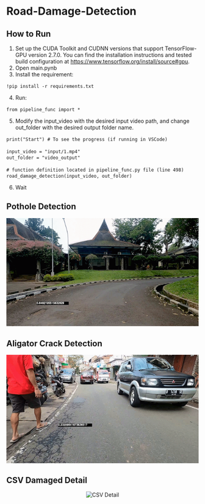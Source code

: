 # Road-Damage-Detection
 
<h2>How to Run</h2>

 1. Set up the CUDA Toolkit and CUDNN versions that support TensorFlow-GPU version 2.7.0. You can find the installation instructions and tested build configuration at https://www.tensorflow.org/install/source#gpu.
 2. Open main.pynb
 3. Install the requirement:
 ``` 
 !pip install -r requirements.txt 
 ```
 4. Run:
 ``` 
 from pipeline_func import *
 ```
 5. Modify the input_video with the desired input video path, and change out_folder with the desired output folder name.
 ```
 print("Start") # To see the progress (if running in VSCode)

input_video = "input/1.mp4"
out_folder = "video_output"

# function definition located in pipeline_func.py file (line 498)
road_damage_detection(input_video, out_folder)
```
 6. Wait
 
 <h2>Pothole Detection</h2>
 
 <p align="center">
  <img src="dependency/gif/Lubang.gif" alt="Pothole Detection">
</p>

<h2> Aligator Crack Detection</h2>

<p align="center">
  <img src="dependency/gif/Retak_Kulit_Buaya.gif" alt="Aligator Crack Detection">
</p>

<h2> CSV Damaged Detail </h2>

<p align="center">
  <img src="csv_detail.png" alt="CSV Detail">
</p>
 

 

 
 
